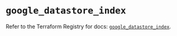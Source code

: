 # `google_datastore_index`

Refer to the Terraform Registry for docs: [`google_datastore_index`](https://registry.terraform.io/providers/hashicorp/google/5.30.0/docs/resources/datastore_index).
